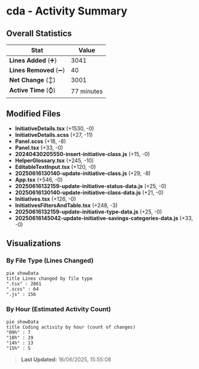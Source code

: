 # cda - Activity Summary 

## Overall Statistics

| Stat                   | Value                                                             |
| ---------------------- | ----------------------------------------------------------------- |
| **Lines Added** (➕)   | 3041                                          |
| **Lines Removed** (➖) | 40                                        |
| **Net Change** (↕)    | 3001                |
| **Active Time** (⌚)   | 77 minutes |


## Modified Files
- **InitiativeDetails.tsx** (+1530, -0)
- **InitiativeDetails.scss** (+27, -11)
- **Panel.scss** (+18, -8)
- **Panel.tsx** (+33, -0)
- **20240430205550-insert-initiative-class.js** (+15, -0)
- **HelperGlossary.tsx** (+245, -10)
- **EditableTextInput.tsx** (+120, -0)
- **20250616130140-update-initiative-class.js** (+29, -8)
- **App.tsx** (+546, -0)
- **20250616132159-update-initiative-status-data.js** (+25, -0)
- **20250616130140-update-initiative-class-data.js** (+21, -0)
- **Initiatives.tsx** (+126, -0)
- **InitiativesFiltersAndTable.tsx** (+248, -3)
- **20250616132159-update-initiative-type-data.js** (+25, -0)
- **20250616145042-update-initiative-savings-categories-data.js** (+33, -0)

## Visualizations

### By File Type (Lines Changed)

```mermaid
pie showData
title Lines changed by file type
".tsx" : 2861
".scss" : 64
".js" : 156
```

### By Hour (Estimated Activity Count)

```mermaid
pie showData
title Coding activity by hour (count of changes)
"09h" : 7
"10h" : 29
"14h" : 13
"15h" : 5
```


> **Last Updated:** 16/06/2025, 15:55:08